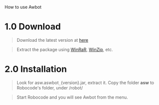 How to use Awbot

# 1.0 Download #
> Download the latest version at [here](http://code.google.com/p/robocode-asw-awbot/downloads/list)

> Extract the package using [WinRaR](http://winrar.com), [WinZip](http://winzip.com), etc.


# 2.0 Installation #
> Look for asw.aswbot`_`{version}.jar, extract it. Copy the folder **asw** to Robocode's folder, under /robot/

> Start Robocode and you will see Awbot from the menu.
